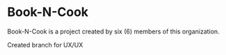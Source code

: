 # Book-N-Cook
Book-N-Cook is a project created by six (6) members of this organization.

Created branch for UX/UX
